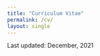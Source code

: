 ```yaml
---
title: "Curriculum Vitae"
permalink: /cv/
layout: single
---
```



Last updated: December, 2021

<!--- [CV_JuyeonCho.pdf](https://github.com/juyeoncho/juyeoncho.github.io/files/7930559/CV_JuyeonCho.pdf) --->
